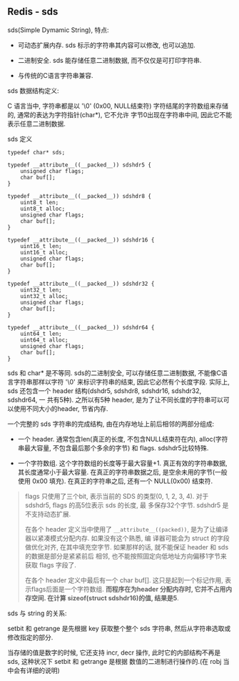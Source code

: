 ## Redis - sds 

sds(Simple Dymamic String), 特点:

- 可动态扩展内存. sds 标示的字符串其内容可以修改, 也可以追加. 

- 二进制安全. sds 能存储任意二进制数据, 而不仅仅是可打印字符串.

- 与传统的C语言字符串兼容.


sds 数据结构定义:

C 语言当中, 字符串都是以 '\0' (0x00, NULL结束符) 字符结尾的字符数组来存储的, 通常的表达为字符指针(char*), 它不允许
字节0出现在字符串中间, 因此它不能表示任意二进制数据.

sds 定义
```cgo
typedef char* sds;

typedef __attribute__((__packed__)) sdshdr5 {
    unsigned char flags;
    char buf[];
}

typedef __attribute__((__packed__)) sdshdr8 {
    uint8_t len;
    uint8_t alloc;
    unsigned char flags;
    char buf[];
}

typedef __attribute__((__packed__)) sdshdr16 {
    uint16_t len;
    uint16_t alloc;
    unsigned char flags;
    char buf[];
}

typedef __attribute__((__packed__)) sdshdr32 {
    uint32_t len;
    uint32_t alloc;
    unsigned char flags;
    char buf[];
}

typedef __attribute__((__packed__)) sdshdr64 {
    uint64_t len;
    uint64_t alloc;
    unsigned char flags;
    char buf[];
}
```

sds 和 char* 是不等同. sds的二进制安全, 可以存储任意二进制数据, 不能像C语言字符串那样以字符 '\0' 来标识字符串的结束,
因此它必然有个长度字段. 实际上, sds 还包含一个 header 结构(dshdr5, sdshdr8, sdshdr16, sdshdr32, sdshdr64, 一
共有5种). 之所以有5种 header, 是为了让不同长度的字符串可以可以使用不同大小的header, 节省内存.

一个完整的 sds 字符串的完成结构, 由在内存地址上前后相邻的两部分组成:

- 一个 header. 通常包含len(真正的长度, 不包含NULL结束符在内), alloc(字符串最大容量, 不包含最后那个多余的字节) 和 flags. 
sdshdr5比较特殊.

- 一个字符数组. 这个字符数组的长度等于最大容量+1. 真正有效的字符串数据, 其长度通常小于最大容量. 在真正的字符串数据之后,
是空余未用的字节(一般使用 0x00 填充). 在真正的字符串之后, 还有一个 NULL(0x00) 结束符.

> flags 只使用了三个bit, 表示当前的 SDS 的类型(0, 1, 2, 3, 4). 对于 sdshdr5, flags 的高5位表示 sds 的长度, 最
多保存32个字节. sdshdr5 是不支持动态扩展.
>
> 在各个 header 定义当中使用了 `__attribute__((packed))`, 是为了让编译器以紧凑模式分配内存. 如果没有这个熟悉, 编
译器可能会为 struct 的字段做优化对齐, 在其中填充空字节. 如果那样的话, 就不能保证 header 和 sds 的数据是部分是紧紧前后
相邻, 也不能按照固定向低地址方向偏移1字节来获取 flags 字段了.
>
> 在各个 header 定义中最后有一个 char buf[]. 这只是起到一个标记作用, 表示flags后面是一个字符数组. **而程序在为header
分配内存时, 它并不占用内存空间. 在计算  sizeof(struct sdshdr16)的值, 结果是5**.

sds 与 string 的关系:

setbit 和 getrange 是先根据 key 获取整个整个 sds 字符串, 然后从字符串选取或修改指定的部分. 

当存储的值是数字的时候, 它还支持 incr, decr 操作, 此时它的内部结构不再是 sds, 这种状况下 setbit 和 getrange 是根据
数值的二进制进行操作的.(在 robj 当中会有详细的说明)
